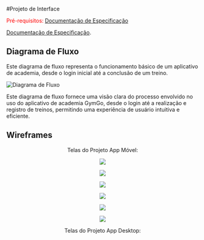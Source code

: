 
#Projeto de Interface

<span style="color:red">Pré-requisitos: <a href="2-Especificação do Projeto.md"> Documentação de Especificação</a></span>

 <a href="2-Especificação do Projeto.md"> Documentação de Especificação</a>.

## Diagrama de Fluxo

Este diagrama de fluxo representa o funcionamento básico de um aplicativo de academia, desde o login inicial até a conclusão de um treino. 

![Diagrama de Fluxo](img/Diagrama-de-Fluxo.png)


Este diagrama de fluxo fornece uma visão clara do processo envolvido no uso do aplicativo de academia GymGo, desde o login até a realização e registro de treinos, permitindo uma experiência de usuário intuitiva e eficiente.

## Wireframes

<p align="center">
Telas do Projeto App Móvel:
</p>

<p align="center">
      
   <img src="https://github.com/ICEI-PUC-Minas-PMV-ADS/pmv-ads-2024-1-e4-proj-infra-t1-pmv-ads-2024-1-e4-projgym/blob/main/docs/img/Login.png">

</p>

<p align="center">
 
   <img src="https://github.com/ICEI-PUC-Minas-PMV-ADS/pmv-ads-2024-1-e4-proj-infra-t1-pmv-ads-2024-1-e4-projgym/blob/main/docs/img/Sign%20Up.png">
</p>

<p align="center">
 
   <img src="https://github.com/ICEI-PUC-Minas-PMV-ADS/pmv-ads-2024-1-e4-proj-infra-t1-pmv-ads-2024-1-e4-projgym/blob/main/docs/img/Home.png">
   
</p>

<p align="center">
 
   <img src="https://github.com/ICEI-PUC-Minas-PMV-ADS/pmv-ads-2024-1-e4-proj-infra-t1-pmv-ads-2024-1-e4-projgym/blob/main/docs/img/Exercise.png">
   
</p>

<p align="center">
 
   <img src="https://github.com/ICEI-PUC-Minas-PMV-ADS/pmv-ads-2024-1-e4-proj-infra-t1-pmv-ads-2024-1-e4-projgym/blob/main/docs/img/History.png">
</p>

<p align="center">
 
   <img src="https://github.com/ICEI-PUC-Minas-PMV-ADS/pmv-ads-2024-1-e4-proj-infra-t1-pmv-ads-2024-1-e4-projgym/blob/main/docs/img/Profile.png">
</p>


<p align="center">
Telas do Projeto App Desktop:
</p>
